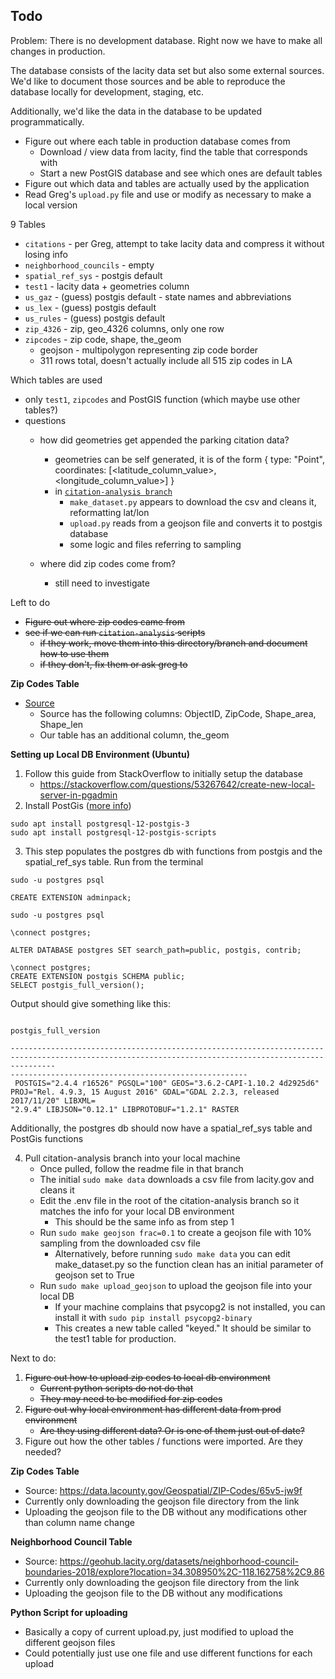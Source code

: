 ## Todo

Problem: There is no development database. Right now we have to make all changes in production. 

The database consists of the lacity data set but also some external sources. We'd like to document those sources and be able to reproduce the database locally for development, staging, etc. 

Additionally, we'd like the data in the database to be updated programmatically. 

- Figure out where each table in production database comes from
    - Download / view data from lacity, find the table that corresponds with
    - Start a new PostGIS database and see which ones are default tables
- Figure out which data and tables are actually used by the application
- Read Greg's `upload.py` file and use or modify as necessary to make a local version

9 Tables

- `citations` - per Greg, attempt to take lacity data and compress it without losing info
- `neighborhood_councils` - empty
- `spatial_ref_sys` - postgis default
- `test1` - lacity data + geometries column
- `us_gaz` - (guess) postgis default - state names and abbreviations
- `us_lex` - (guess) postgis default
- `us_rules` - (guess) postgis default
- `zip_4326` - zip, geo_4326 columns, only one row
- `zipcodes` - zip code, shape, the_geom
    - geojson - multipolygon representing zip code border
    - 311 rows total, doesn't actually include all 515 zip codes in LA

Which tables are used

- only `test1`, `zipcodes` and PostGIS function (which maybe use other tables?)
- questions
    - how did geometries get appended the parking citation data?
        - geometries can be self generated, it is of the form
        {
            type: "Point",
            coordinates: [<latitude_column_value>, <longitude_column_value>]
        }
        - in [`citation-analysis branch`](https://github.com/hackforla/lucky-parking/tree/citation-analysis/src/data)
            - `make_dataset.py` appears to download the csv and cleans it, reformatting lat/lon
            - `upload.py` reads from a geojson file and converts it to postgis database
            - some logic and files referring to sampling

    - where did zip codes come from?
        - still need to investigate

Left to do
- ~~Figure out where zip codes came from~~
- ~~see if we can run `citation-analysis` scripts~~
    - ~~if they work, move them into this directory/branch and document how to use them~~
    - ~~if they don't, fix them or ask greg to~~



**Zip Codes Table**
- [Source](https://data.lacounty.gov/Geospatial/ZIP-Codes/65v5-jw9f)
    - Source has the following columns: ObjectID, ZipCode, Shape_area, Shape_len
    - Our table has an additional column, the_geom


**Setting up Local DB Environment (Ubuntu)**
1. Follow this guide from StackOverflow to initially setup the database
    - https://stackoverflow.com/questions/53267642/create-new-local-server-in-pgadmin
2. Install PostGis ([more info](https://trac.osgeo.org/postgis/wiki/UsersWikiPostGIS24UbuntuPGSQL10Apt))
```
sudo apt install postgresql-12-postgis-3
sudo apt install postgresql-12-postgis-scripts
```
3. This step populates the postgres db with functions from postgis and the spatial_ref_sys table. Run from the terminal
```
sudo -u postgres psql

CREATE EXTENSION adminpack;

sudo -u postgres psql

\connect postgres;

ALTER DATABASE postgres SET search_path=public, postgis, contrib;

\connect postgres;
CREATE EXTENSION postgis SCHEMA public;
SELECT postgis_full_version();
```
Output should give something like this:
```
                                                                                           postgis_full_version

------------------------------------------------------------------------------------------------------------------------------------------------------
-----------------------------------------------------
 POSTGIS="2.4.4 r16526" PGSQL="100" GEOS="3.6.2-CAPI-1.10.2 4d2925d6" PROJ="Rel. 4.9.3, 15 August 2016" GDAL="GDAL 2.2.3, released 2017/11/20" LIBXML=
"2.9.4" LIBJSON="0.12.1" LIBPROTOBUF="1.2.1" RASTER
```
Additionally, the postgres db should now have a spatial_ref_sys table and PostGis functions

4. Pull citation-analysis branch into your local machine
    - Once pulled, follow the readme file in that branch
    - The initial `sudo make data` downloads a csv file from lacity.gov and cleans it
    - Edit the .env file in the root of the citation-analysis branch so it matches the info for your local DB environment
        - This should be the same info as from step 1
    - Run `sudo make geojson frac=0.1` to create a geojson file with 10% sampling from the downloaded csv file
        - Alternatively, before running `sudo make data` you can edit make_dataset.py so the function clean has an initial parameter of geojson set to True
    - Run `sudo make upload_geojson` to upload the geojson file into your local DB
        - If your machine complains that psycopg2 is not installed, you can install it with `sudo pip install psycopg2-binary`
        - This creates a new table called "keyed." It should be similar to the test1 table for production.

Next to do:
1. ~~Figure out how to upload zip codes to local db environment~~
    - ~~Current python scripts do not do that~~
    - ~~They may need to be modified for zip codes~~
2. ~~Figure out why local environment has different data from prod environment~~
    - ~~Are they using different data? Or is one of them just out of date?~~
3. Figure out how the other tables / functions were imported. Are they needed?

**Zip Codes Table**
- Source: https://data.lacounty.gov/Geospatial/ZIP-Codes/65v5-jw9f
- Currently only downloading the geojson file directory from the link
- Uploading the geojson file to the DB without any modifications other than column name change

**Neighborhood Council Table**
- Source: https://geohub.lacity.org/datasets/neighborhood-council-boundaries-2018/explore?location=34.308950%2C-118.162758%2C9.86
- Currently only downloading the geojson file directory from the link
- Uploading the geojson file to the DB without any modifications

**Python Script for uploading**
- Basically a copy of current upload.py, just modified to upload the different geojson files
- Could potentially just use one file and use different functions for each upload
